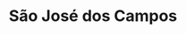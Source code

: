---
title: São José dos Campos
permalink: sao-jose-dos-campos
turmas:
    - id: 9A
      nome: "9º A"
      flickr_id: 72157675067111615
    - id: 9B
      nome: "9º B"
      flickr_id: 72157673885829400
---